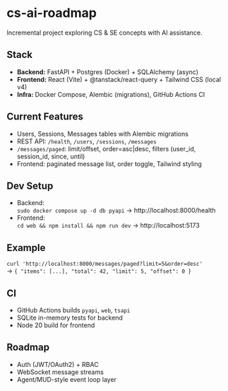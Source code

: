 # cs-ai-roadmap

Incremental project exploring CS & SE concepts with AI assistance.  

## Stack
- **Backend:** FastAPI + Postgres (Docker) + SQLAlchemy (async)  
- **Frontend:** React (Vite) + @tanstack/react-query + Tailwind CSS (local v4)  
- **Infra:** Docker Compose, Alembic (migrations), GitHub Actions CI  

## Current Features
- Users, Sessions, Messages tables with Alembic migrations  
- REST API: `/health`, `/users`, `/sessions`, `/messages`  
- `/messages/paged`: limit/offset, order=asc|desc, filters (user_id, session_id, since, until)  
- Frontend: paginated message list, order toggle, Tailwind styling  

## Dev Setup
- Backend:  
  `sudo docker compose up -d db pyapi` → http://localhost:8000/health  
- Frontend:  
  `cd web && npm install && npm run dev` → http://localhost:5173  

## Example
`curl 'http://localhost:8000/messages/paged?limit=5&order=desc'`  
→ `{ "items": [...], "total": 42, "limit": 5, "offset": 0 }`

## CI
- GitHub Actions builds `pyapi`, `web`, `tsapi`  
- SQLite in-memory tests for backend  
- Node 20 build for frontend  

## Roadmap
- Auth (JWT/OAuth2) + RBAC  
- WebSocket message streams  
- Agent/MUD-style event loop layer  

